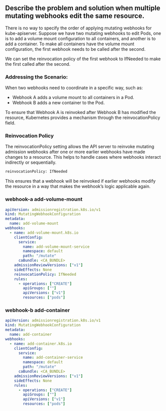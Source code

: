 ## Describe the problem and solution when multiple mutating webhooks edit the same resource.

There is no way to specify the order of applying mutating webhooks for kube-apiserver.
Suppose we have two mutating webhooks to edit Pods, one is to add a volume mount configuration to all containers, and another is to add a container. 
To make all containers have the volume mount configuration, the first webhook needs to be called after the second.

We can set the reinvocation policy of the first webhook to IfNeeded to make the first called after the second.

### Addressing the Scenario:
When two webhooks need to coordinate in a specific way, such as:

- Webhook A adds a volume mount to all containers in a Pod.
- Webhook B adds a new container to the Pod.

To ensure that Webhook A is reinvoked after Webhook B has modified the resource, Kubernetes provides a mechanism through the reinvocationPolicy field.

### Reinvocation Policy
The reinvocationPolicy setting allows the API server to reinvoke mutating admission webhooks after one or more earlier webhooks have made changes to a resource. This helps to handle cases where webhooks interact indirectly or sequentially.

```bash
reinvocationPolicy: IfNeeded
```
This ensures that a webhook will be reinvoked if earlier webhooks modify the resource in a way that makes the webhook’s logic applicable again.

### webhook-a add-volume-mount
```yaml
apiVersion: admissionregistration.k8s.io/v1
kind: MutatingWebhookConfiguration
metadata:
  name: add-volume-mount
webhooks:
  - name: add-volume-mount.k8s.io
    clientConfig:
      service:
        name: add-volume-mount-service
        namespace: default
        path: "/mutate"
      caBundle: <CA_BUNDLE>
    admissionReviewVersions: ["v1"]
    sideEffects: None
    reinvocationPolicy: IfNeeded
    rules:
      - operations: ["CREATE"]
        apiGroups: [""]
        apiVersions: ["v1"]
        resources: ["pods"]
```
### webhook-b add-container

```yaml
apiVersion: admissionregistration.k8s.io/v1
kind: MutatingWebhookConfiguration
metadata:
  name: add-container
webhooks:
  - name: add-container.k8s.io
    clientConfig:
      service:
        name: add-container-service
        namespace: default
        path: "/mutate"
      caBundle: <CA_BUNDLE>
    admissionReviewVersions: ["v1"]
    sideEffects: None
    rules:
      - operations: ["CREATE"]
        apiGroups: [""]
        apiVersions: ["v1"]
        resources: ["pods"]
```

